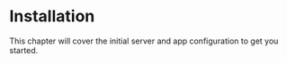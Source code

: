 # Installation
This chapter will cover the initial server and app configuration to get you started.
